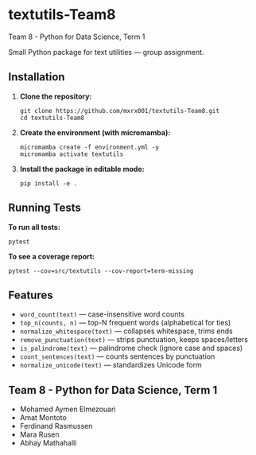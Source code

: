 # textutils-Team8
Team 8 - Python for Data Science, Term 1

Small Python package for text utilities — group assignment.

## Installation

1. **Clone the repository:**
    ```
    git clone https://github.com/mxrx001/textutils-Team8.git
    cd textutils-Team8
    ```

2. **Create the environment (with micromamba):**
    ```
    micromamba create -f environment.yml -y
    micromamba activate textutils
    ```

3. **Install the package in editable mode:**
    ```
    pip install -e .
    ```

## Running Tests

**To run all tests:**
```
pytest
```
**To see a coverage report:**
```
pytest --cov=src/textutils --cov-report=term-missing
```

## Features

- `word_count(text)` — case-insensitive word counts
- `top_n(counts, n)` — top-N frequent words (alphabetical for ties)
- `normalize_whitespace(text)` — collapses whitespace, trims ends
- `remove_punctuation(text)` — strips punctuation, keeps spaces/letters
- `is_palindrome(text)` — palindrome check (ignore case and spaces)
- `count_sentences(text)` — counts sentences by punctuation
- `normalize_unicode(text)` — standardizes Unicode form

## Team 8 - Python for Data Science, Term 1

- Mohamed Aymen Elmezouari
- Amat Montoto
- Ferdinand Rasmussen
- Mara Rusen
- Abhay Mathahalli
